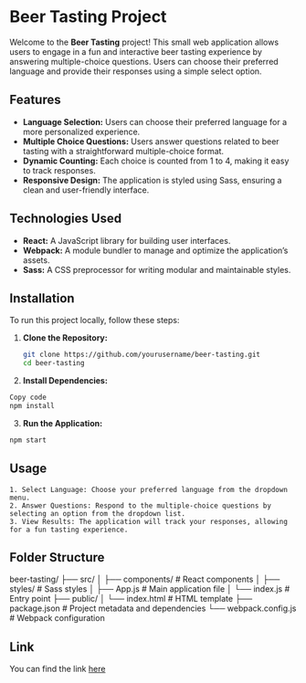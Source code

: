 # Beer Tasting Project

Welcome to the **Beer Tasting** project! This small web application allows users to engage in a fun and interactive beer tasting experience by answering multiple-choice questions. Users can choose their preferred language and provide their responses using a simple select option.

## Features

- **Language Selection:** Users can choose their preferred language for a more personalized experience.
- **Multiple Choice Questions:** Users answer questions related to beer tasting with a straightforward multiple-choice format.
- **Dynamic Counting:** Each choice is counted from 1 to 4, making it easy to track responses.
- **Responsive Design:** The application is styled using Sass, ensuring a clean and user-friendly interface.

## Technologies Used

- **React:** A JavaScript library for building user interfaces.
- **Webpack:** A module bundler to manage and optimize the application’s assets.
- **Sass:** A CSS preprocessor for writing modular and maintainable styles.

## Installation

To run this project locally, follow these steps:

1. **Clone the Repository:**

   ```bash
   git clone https://github.com/yourusername/beer-tasting.git
   cd beer-tasting
   ```

2. **Install Dependencies:**

```bash
Copy code
npm install
```

3. **Run the Application:**
```bash
npm start
```

## Usage
    1. Select Language: Choose your preferred language from the dropdown menu.
    2. Answer Questions: Respond to the multiple-choice questions by selecting an option from the dropdown list.
    3. View Results: The application will track your responses, allowing for a fun tasting experience.


## Folder Structure

beer-tasting/ ├── src/ │ ├── components/ # React components │ ├── styles/ # Sass styles │ ├── App.js # Main application file │ └── index.js # Entry point ├── public/ │ └── index.html # HTML template ├── package.json # Project metadata and dependencies └── webpack.config.js # Webpack configuration

## Link
You can find the link [here](https://xsymmetry9.github.io/beer-tasting/)